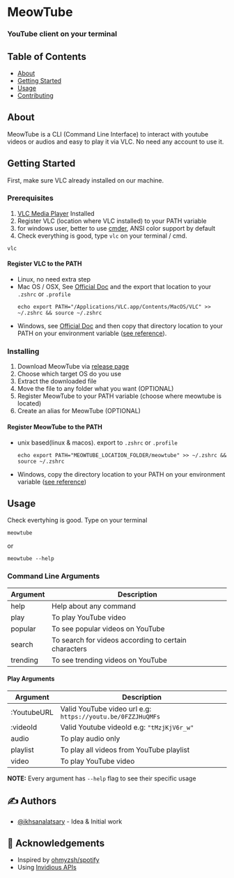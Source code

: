 # MeowTube

### YouTube client on your terminal

## Table of Contents

- [About](#about)
- [Getting Started](#getting_started)
- [Usage](#usage)
- [Contributing](./CONTRIBUTING.md)

## About <a name = "about"></a>

MeowTube is a CLI (Command Line Interface) to interact with youtube videos or audios and easy to play it via VLC. No need any account to use it.

## Getting Started <a name = "getting_started"></a>

First, make sure VLC already installed on our machine.

### Prerequisites

1. [VLC Media Player](https://www.videolan.org/vlc/) Installed
2. Register VLC (location where VLC installed) to your PATH variable
3. for windows user, better to use [cmder](https://cmder.net), ANSI color support by default
4. Check everything is good, type `vlc` on your terminal / cmd.

```
vlc
```

#### Register VLC to the PATH

- Linux, no need extra step
- Mac OS / OSX, See [Official Doc](https://wiki.videolan.org/MacOS/#Command_line) and the export that location to your `.zshrc` or `.profile`
  ```
  echo export PATH="/Applications/VLC.app/Contents/MacOS/VLC" >> ~/.zshrc && source ~/.zshrc
  ```
- Windows, see [Official Doc](https://wiki.videolan.org/Windows/#Step_2:_Command_Line_Startup) and then copy that directory location to your PATH on your environment variable ([see reference](https://stackoverflow.com/a/44272417)).

### Installing

1. Download MeowTube via [release page](https://github.com/ikhsanalatsary/MeowTube/releases)
2. Choose which target OS do you use
3. Extract the downloaded file
4. Move the file to any folder what you want (OPTIONAL)
5. Register MeowTube to your PATH variable (choose where meowtube is located)
6. Create an alias for MeowTube (OPTIONAL)

#### Register MeowTube to the PATH

- unix based(linux & macos). export to `.zshrc` or `.profile`
  ```
  echo export PATH="MEOWTUBE_LOCATION_FOLDER/meowtube" >> ~/.zshrc && source ~/.zshrc
  ```
- Windows, copy the directory location to your PATH on your environment variable ([see reference](https://stackoverflow.com/a/44272417))

## Usage <a name = "usage"></a>

Check evertyhing is good. Type on your terminal

```
meowtube
```

or

```
meowtube --help
```

### Command Line Arguments

| Argument | Description                                          |
| -------- | ---------------------------------------------------- |
| help     | Help about any command                               |
| play     | To play YouTube video                                |
| popular  | To see popular videos on YouTube                     |
| search   | To search for videos according to certain characters |
| trending | To see trending videos on YouTube                    |

#### Play Arguments

| Argument    | Description                                                 |
| ----------- | ----------------------------------------------------------- |
| :YoutubeURL | Valid YouTube video url e.g: `https://youtu.be/0FZZJHuQMFs` |
| :videoId    | Valid Youtube videoId e.g: `"tMzjKjV6r_w"`                  |
| audio       | To play audio only                                          |
| playlist    | To play all videos from YouTube playlist                    |
| video       | To play YouTube video                                       |

**NOTE:** Every argument has `--help` flag to see their specific usage

## ✍️ Authors <a name = "authors"></a>

- [@ikhsanalatsary](https://github.com/ikhsanalatsary) - Idea & Initial work

## 🎉 Acknowledgements <a name = "acknowledgement"></a>

- Inspired by [ohmyzsh/spotify](https://github.com/ohmyzsh/ohmyzsh/blob/master/plugins/osx/spotify)
- Using [Invidious APIs](https://github.com/iv-org/invidious)
